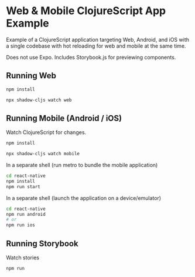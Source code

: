 # Web & Mobile ClojureScript App Example

Example of a ClojureScript application targeting Web, Android, and iOS with a
single codebase with hot reloading for web and mobile at the same time.

Does not use Expo.
Includes Storybook.js for previewing components.

## Running Web

```bash
npm install

npx shadow-cljs watch web
```

## Running Mobile (Android / iOS)

Watch ClojureScript for changes.

```bash
npm install

npx shadow-cljs watch mobile
```

In a separate shell (run metro to bundle the mobile application)

```bash
cd react-native
npm install
npm run start
```

In a separate shell (launch the application on a device/emulator)

```bash
cd react-native
npm run android
# or
npm run ios
```

## Running Storybook

Watch stories

```bash
npm run 
```
